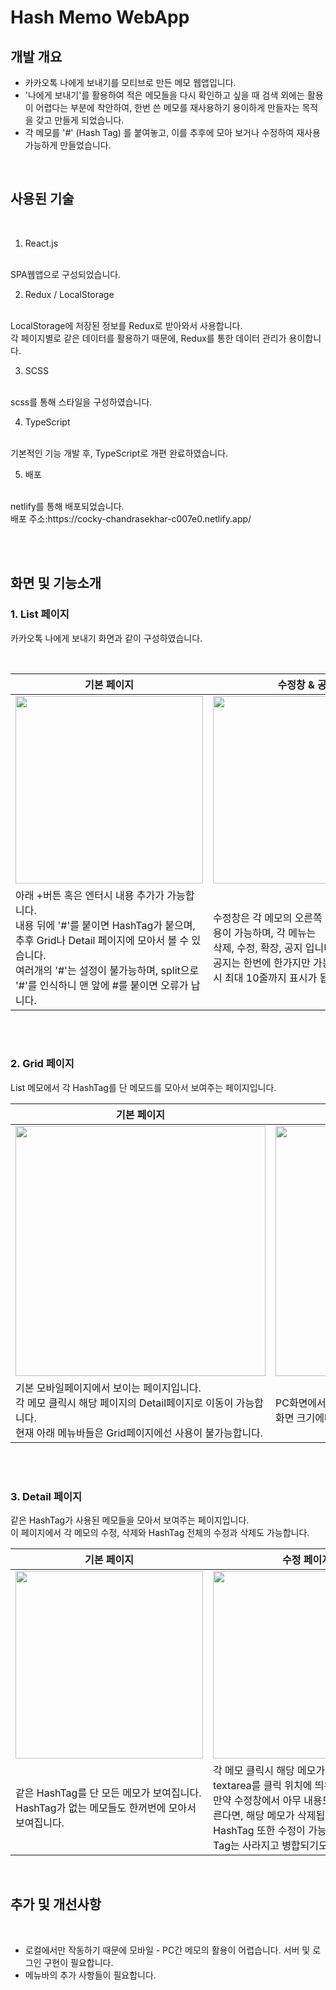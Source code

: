 # Hash Memo WebApp

## 개발 개요
- 카카오톡 나에게 보내기를 모티브로 만든 메모 웹앱입니다.
- '나에게 보내기'를 활용하여 적은 메모들을 다시 확인하고 싶을 때 검색 외에는 활용이 어렵다는 부분에 착안하여, 한번 쓴 메모를 재사용하기 용이하게 만들자는 목적을 갖고 만들게 되었습니다.
- 각 메모를 '#' (Hash Tag) 를 붙여놓고, 이를 추후에 모아 보거나 수정하여 재사용 가능하게 만들었습니다.

<br>

## 사용된 기술
<br>

1. React.js
<br>
SPA웹앱으로 구성되었습니다.

2. Redux / LocalStorage
<br>
LocalStorage에 저장된 정보를 Redux로 받아와서 사용합니다. <br>
각 페이지별로 같은 데이터를 활용하기 때문에, Redux를 통한 데이터 관리가 용이합니다.

3. SCSS
<br>
scss를 통해 스타일을 구성하였습니다.

4. TypeScript
<br>
기본적인 기능 개발 후, TypeScript로 개편 완료하였습니다.

5. 배포
<br>
netlify를 통해 배포되었습니다.
<br>
배포 주소:https://cocky-chandrasekhar-c007e0.netlify.app/
<br>

<br><br>

## 화면 및 기능소개

### 1. List 페이지

카카오톡 나에게 보내기 화면과 같이 구성하였습니다.

<br>

| 기본 페이지 | 수정창 & 공지 | 다중삭제기능 |
|----|----|----|
|<img src='https://user-images.githubusercontent.com/82368684/143402449-2c254ed0-3808-4282-81b0-cac8ea5b1b28.png' width="300px" > | <img src='https://user-images.githubusercontent.com/82368684/143402473-b9e318c4-cd4a-45c0-8b55-99ae59970889.png' width="300px" > | <img src='https://user-images.githubusercontent.com/82368684/143403859-fc46f3c8-521d-45fc-8743-6751b3a21a6c.png' width="300px" >|
| 아래 +버튼 혹은 엔터시 내용 추가가 가능합니다.<br>내용 뒤에 '#'를 붙이면 HashTag가 붙으며, 추후 Grid나 Detail 페이지에 모아서 볼 수 있습니다.<br> 여러개의 '#'는 설정이 불가능하며, split으로 '#'를 인식하니 맨 앞에 #를 붙이면 오류가 납니다. | 수정창은 각 메모의 오른쪽 + 버튼을 통해 이용이 가능하며, 각 메뉴는 <br> 삭제, 수정, 확장, 공지 입니다. <br> 공지는 한번에 한가지만 가능하고, 공지 확장시 최대 10줄까지 표시가 됩니다. | 여러 메모를 한번에 컨트롤하는 기능이며, 현재는 '삭제'만 구현되어 있습니다. <br> 체크박스로 체크한 메모들을 한번에 삭제가 가능합니다.|


<br><br>

### 2. Grid 페이지

List 메모에서 각 HashTag를 단 메모드를 모아서 보여주는 페이지입니다. 
<br>

| 기본 페이지 | 반응형 확장 |
|---|---|
|<img src='https://user-images.githubusercontent.com/82368684/143405035-096f622c-d7f3-4d43-8fc9-997ca42f4c8d.png' width="400px"> | <img src='https://user-images.githubusercontent.com/82368684/143405113-5faad3a2-95f9-4a3e-9b98-ade1df83c341.png' width="400px"> |
| 기본 모바일페이지에서 보이는 페이지입니다. <br> 각 메모 클릭시 해당 페이지의 Detail페이지로 이동이 가능합니다. <br> 현재 아래 메뉴바들은 Grid페이지에선 사용이 불가능합니다. | PC화면에서의 페이지입니다. Display grid로 만들어졌으며, 화면 크기에따라 각 메모가 한 줄에 2, 3, 4개씩 표시됩니다.|


<br><br>

### 3. Detail 페이지
같은 HashTag가 사용된 메모들을 모아서 보여주는 페이지입니다. <br>
이 페이지에서 각 메모의 수정, 삭제와 HashTag 전체의 수정과 삭제도 가능합니다. <br>


| 기본 페이지 | 수정 페이지 | 하단 메뉴바 |
|---|---|---|
|<img src='https://user-images.githubusercontent.com/82368684/143406802-da755678-5362-4aa0-84a5-e318f916b38e.png' width="300px"> | <img src='https://user-images.githubusercontent.com/82368684/143406880-4e11e5ed-e223-4aa5-816e-ca4c125be68d.png' width="300px"> | <img src='https://user-images.githubusercontent.com/82368684/143406832-13558806-56d4-4baf-8b86-d54809b4b04a.png' width="300px"> |
| 같은 HashTag를 단 모든 메모가 보여집니다. HashTag가 없는 메모들도 한꺼번에 모아서 보여집니다. | 각 메모 클릭시 해당 메모가 수정이 가능한 textarea를 클릭 위치에 띄워줍니다. <br> 만약 수정창에서 아무 내용도 없이 수정을 누른다면, 해당 메모가 삭제됩니다. <br> HashTag 또한 수정이 가능하며, 수정시 해당 Tag는 사라지고 병합되기도 합니다. | 맨 아래 메뉴바중, 컬러 지정과 삭제가 가능합니다. <br> 해당 메뉴에서 컬러지정한 메모들은 List페이지에도 그대로 적용됩니다. <br> 삭제기능 이용시 해당 HashTag 가 붙은 메모가 전부 사라집니다. | 


<br>

## 추가 및 개선사항

<br>

- 로컬에서만 작동하기 때문에 모바일 - PC간 메모의 활용이 어렵습니다. 서버 및 로그인 구현이 필요합니다.
- 메뉴바의 추가 사항들이 필요합니다.

